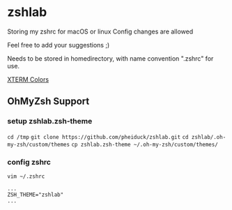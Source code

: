 # zshlab
Storing my zshrc for macOS or linux
Config changes are allowed

Feel free to add your suggestions ;)

Needs to be stored in homedirectory, with name convention ".zshrc" for use.

<a href="https://jonasjacek.github.io/colors/" target="_blank" rel="noopener noreferrer">XTERM Colors</a>

## OhMyZsh Support

### setup zshlab.zsh-theme
```cd /tmp```
```git clone https://github.com/pheiduck/zshlab.git```
```cd zshlab/.oh-my-zsh/custom/themes```
```cp zshlab.zsh-theme ~/.oh-my-zsh/custom/themes/```

### config zshrc
```vim ~/.zshrc```
```
...
ZSH_THEME="zshlab"
...
```
